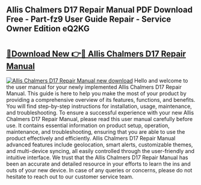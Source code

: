## Allis Chalmers D17 Repair Manual PDF Download Free - Part-fz9 User Guide Repair - Service Owner Edition eQ2KG

# <h2><a href="http://bc88170.oget.top/?id=Allis+Chalmers+D17+Repair+Manual">🔗Download New 👉🔴 Allis Chalmers D17 Repair Manual</a></h2>

[![Allis Chalmers D17 Repair Manual new download](https://i.imgur.com/5g1atiW.png)](http://bc88170.oget.top/?id=Allis+Chalmers+D17+Repair+Manual)
Hello and welcome to the user manual for your newly implemented Allis Chalmers D17 Repair Manual. This guide is here to help you make the most of your product by providing a comprehensive overview of its features, functions, and benefits. You will find step-by-step instructions for installation, usage, maintenance, and troubleshooting. To ensure a successful experience with your new Allis Chalmers D17 Repair Manual, please read this user manual carefully before use. It contains essential information on product setup, operation, maintenance, and troubleshooting, ensuring that you are able to use the product effectively and efficiently. Allis Chalmers D17 Repair Manual advanced features include geolocation, smart alerts, customizable themes, and multi-device syncing, all easily controlled through the user-friendly and intuitive interface. We trust that the Allis Chalmers D17 Repair Manual has been an accurate and detailed resource in your efforts to learn the ins and outs of your new device. In case of any queries or concerns, please do not hesitate to reach out to our customer service team.
